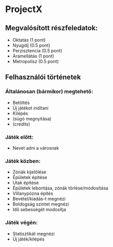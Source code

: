 # ProjectX

## Megvalósított részfeledatok:
- Oktatás (1 pont)
- Nyugdíj (0.5 pont)
- Perzisztencia (0.5 pont)
- Áramellátás (1 pont)
- Metropolisz (0.5 pont)

## Felhasználói történetek
### Általánosan (bármikor) megtehető:
- Betöltés
- Új játékot indítani
- Kilépés
- (súgó megnyitása)
- (credits)

### Játék előtt:
- Nevet adni a városnak

### Játék közben:
- Zónák kijelölése
- Épületek építése
- Utak építése
- Épületek lebontása, zónák törlése/módosítása
- Villanypózna építés
- Bevétel/kiadás-t megnézi
- Boldogság szintet megnézi
- Idő sebességét modosítja

### Játék végén:
- Statisztikát megnézi
- Új játék/kilépés
